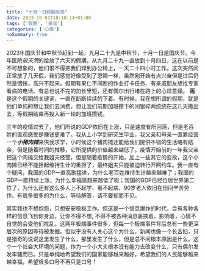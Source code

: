 ```yaml
---
title: "十月一日假期有感"
date: 2023-10-01T18:10:14+01:00
tags: ['假期', '杂谈']
categories: ['心情']
noSummary: true
---
```

2023年国庆节和中秋节赶到一起，九月二十九是中秋节，十月一日是国庆节。今年医院*破天荒*的给放了六天的假期，从九月二十九一直放到十月四日，这在以前是不可想象的，他们恨不得把我们焊到办公椅上，一天二十四小时工作。这次突然间正常放了几天假，我们感觉好像受到了恩赐一样，虽然刚开始有点兴奋但是过后仍然是惆怅，高兴不起来。假期有果仁不间断的作业打卡任务、有亲戚朋友想找专家看病的电话、有总也说不完的加长里短，还有偶尔出行堵在路上的心烦意燥。 **雨**是这个假期的关键词，一直在断断续续的下着。有时候，我在想所谓的假期，就是他们单纯的想让我们去消费，想让我们前期加班攒下的闲银碎两统统在这几天撒出去，等假期结束再投入新一轮的加班攒钱。

三年的疫情过去了，他们所说的GDP依旧在上涨，只是速度有所回落，但是老百姓的直观感受是赚钱更难了。我从上小学到研究生毕业，我父亲和母亲一直靠经营一个***小猪肉摊***来供我求学，小时候这个猪肉摊还能给我们提供不错的生活略有结余，但是随着时间的推移，它所提供的价值越来越低了。疫情开始前的一年我父亲把这个肉摊交给我姐夫经营，但是随着疫情的开始，加上一些其它的变故，这个小肉摊已经不能担起维持生计的重担了，最终姐夫只能被迫转行开网约车。我一直有个疑问，我国的GDP一直高歌猛进，为什么老百姓维持生计越来越难了；我国的GDP一直持续上涨，为什么幸福感越来越低了呢；我国的GDP已经位居世界第二位了，为什么还有这么多人上不起学、看不起病、90岁老人依旧在田间辛苦劳作。有很多很多的为什么，等待解答，请不要视而不见。

其实我也不想抱怨，只想安安稳稳工作。但这是一个信息爆炸的时代，会有各种各样的信息飞到你身边，让你不得不想, 不得不被各种消息裹挟着，影响着，心情不自觉的会受他们扰乱。这两年极端事件很多，但每一个极端事件背后总有一些更深层次的原因等待被发掘。但似乎没有人关心这个为什么，新闻也像一个长舌妇，只是猎奇的说说这里发生了什么，那里发生了什么，但是总不问根本原因是什么。这个一个社会大环境的问题，作为一个小大夫根本没有能力去改变什么，只有偶尔发发牢骚而已。只是单纯地希望我们的国家能够越来越好，希望我们的人民能够越来越幸福，希望很多口号不再只是口号！
